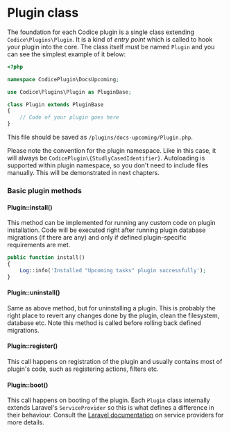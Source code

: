 # Plugin class

The foundation for each Codice plugin is a single class extending `Codice\Plugins\Plugin`.
It is a kind of *entry point* which is called to hook your plugin into the core. The class
itself must be named `Plugin` and you can see the simplest example of it below:

```php
<?php

namespace CodicePlugin\DocsUpcoming;

use Codice\Plugins\Plugin as PluginBase;

class Plugin extends PluginBase
{
    // Code of your plugin goes here
}
```

This file should be saved as `/plugins/docs-upcoming/Plugin.php`.

Please note the convention for the plugin namespace. Like in this case, it will always be 
`CodicePlugin\{StudlyCasedIdentifier}`. Autoloading is supported within plugin namespace,
so you don't need to include files manually. This will be demonstrated in next chapters.

### Basic plugin methods
#### Plugin::install()
This method can be implemented for running any custom code on plugin installation. Code will be
executed right after running plugin database migrations (if there are any) and only if defined
plugin-specific requirements are met.

```php
public function install()
{
    Log::info('Installed "Upcoming tasks" plugin successfully');
}
```

#### Plugin::uninstall()
Same as above method, but for uninstalling a plugin. This is probably the right place to
revert any changes done by the plugin, clean the filesystem, database etc. Note this
method is called before rolling back defined migrations.

#### Plugin::register()
This call happens on registration of the plugin and usually contains most of plugin's code,
such as registering actions, filters etc.

#### Plugin::boot()
This call happens on booting of the plugin. Each `Plugin` class internally extends Laravel's
`ServiceProvider` so this is what defines a difference in their behaviour. Consult the
[Laravel documentation][laravel-providers] on service providers for more details.


[laravel-providers]: https://laravel.com/docs/5.4/providers
